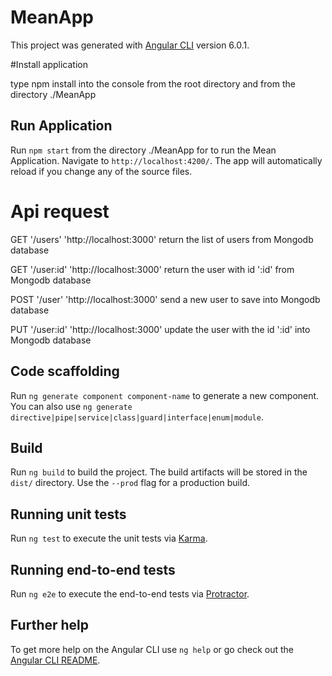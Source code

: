 # MeanApp

This project was generated with [Angular CLI](https://github.com/angular/angular-cli) version 6.0.1.

#Install application

type npm install into the console from the root directory and from the directory ./MeanApp

## Run Application

Run `npm start` from the directory ./MeanApp for to run the Mean Application. Navigate to `http://localhost:4200/`. The app will automatically reload if you change any of the source files.



# Api request

GET  '/users'  'http://localhost:3000'  return the list of users from  Mongodb database

GET  '/user:id' 'http://localhost:3000' return the user with id ':id' from  Mongodb database

POST  '/user'   'http://localhost:3000' send a new user to save into Mongodb database

PUT '/user:id'  'http://localhost:3000' update the user with the id ':id' into Mongodb database

## Code scaffolding

Run `ng generate component component-name` to generate a new component. You can also use `ng generate directive|pipe|service|class|guard|interface|enum|module`.

## Build

Run `ng build` to build the project. The build artifacts will be stored in the `dist/` directory. Use the `--prod` flag for a production build.

## Running unit tests

Run `ng test` to execute the unit tests via [Karma](https://karma-runner.github.io).

## Running end-to-end tests

Run `ng e2e` to execute the end-to-end tests via [Protractor](http://www.protractortest.org/).

## Further help

To get more help on the Angular CLI use `ng help` or go check out the [Angular CLI README](https://github.com/angular/angular-cli/blob/master/README.md).
